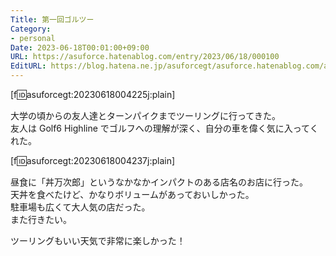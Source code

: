 ```yaml
---
Title: 第一回ゴルツー
Category:
- personal
Date: 2023-06-18T00:01:00+09:00
URL: https://asuforce.hatenablog.com/entry/2023/06/18/000100
EditURL: https://blog.hatena.ne.jp/asuforcegt/asuforce.hatenablog.com/atom/entry/820878482942500133
---
```


[f:id:asuforcegt:20230618004225j:plain]

大学の頃からの友人達とターンパイクまでツーリングに行ってきた。  
友人は Golf6 Highline でゴルフへの理解が深く、自分の車を偉く気に入ってくれた。

[f:id:asuforcegt:20230618004237j:plain]

昼食に「丼万次郎」というなかなかインパクトのある店名のお店に行った。  
天丼を食べたけど、かなりボリュームがあっておいしかった。  
駐車場も広くて大人気の店だった。  
また行きたい。

ツーリングもいい天気で非常に楽しかった！
